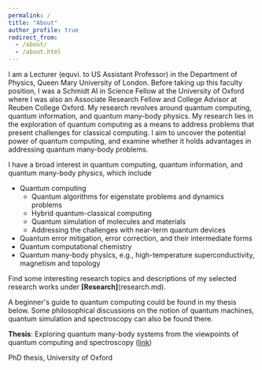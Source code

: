 ```yaml
---
permalink: /
title: "About"
author_profile: true
redirect_from: 
  - /about/
  - /about.html
---
```


I am a Lecturer (equvi. to US Assistant Professor) in the Department of Physics, Queen Mary University of London. Before taking up this faculty position, I was a Schmidt AI in Science Fellow at the University of Oxford where I was also an Associate Research Fellow and College Advisor at Reuben College Oxford.  My research revolves around quantum computing, quantum information, and quantum many-body physics. My research lies in the exploration of quantum computing as a means to address problems that present challenges for classical computing. I aim to uncover the potential power of quantum computing, and examine whether it holds advantages in addressing quantum many-body problems. 

I have a broad interest in quantum computing, quantum information, and quantum many-body physics, which include
* Quantum computing
  *  Quantum algorithms for eigenstate problems and dynamics problems
  *  Hybrid quantum-classical computing
  *  Quantum simulation of molecules and materials
  *  Addressing the challenges with near-term quantum devices
* Quantum error mitigation, error correction, and their intermediate forms
* Quantum computational chemistry
* Quantum many-body physics, e.g., high-temperature superconductivity, magnetism and topology
  
Find some interesting research topics and descriptions of my selected research works under **[Research]**(research.md). 

A beginner's guide to quantum computing could be found in my thesis below. Some philosophical discussions on the notion of quantum machines, quantum simulation and spectroscopy can also be found there.

**Thesis**:
Exploring quantum many-body systems from the viewpoints of quantum computing and spectroscopy ([link](https://ora.ox.ac.uk/objects/uuid:de5499cb-9c49-4be3-acc1-5be4cb81099d))

PhD thesis, University of Oxford



